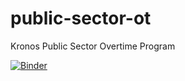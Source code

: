 # public-sector-ot
Kronos Public Sector Overtime Program


[![Binder](https://mybinder.org/badge_logo.svg)](https://mybinder.org/v2/gh/rm-kronos/public-sector-ot/master)
